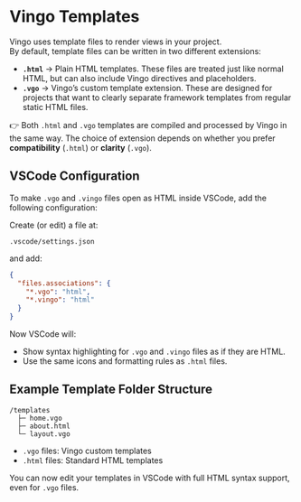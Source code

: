 # Vingo Templates

Vingo uses template files to render views in your project.  
By default, template files can be written in two different extensions:

- **`.html`** → Plain HTML templates. These files are treated just like normal HTML, but can also include Vingo directives and placeholders.
- **`.vgo`** → Vingo’s custom template extension. These are designed for projects that want to clearly separate framework templates from regular static HTML files.

👉 Both `.html` and `.vgo` templates are compiled and processed by Vingo in the same way. The choice of extension depends on whether you prefer **compatibility** (`.html`) or **clarity** (`.vgo`).

## VSCode Configuration

To make `.vgo` and `.vingo` files open as HTML inside VSCode, add the following configuration:

Create (or edit) a file at:

```
.vscode/settings.json
```

and add:

```json
{
  "files.associations": {
    "*.vgo": "html",
    "*.vingo": "html"
  }
}
```

Now VSCode will:  
- Show syntax highlighting for `.vgo` and `.vingo` files as if they are HTML.  
- Use the same icons and formatting rules as `.html` files.

## Example Template Folder Structure

```
/templates
  ├─ home.vgo
  ├─ about.html
  └─ layout.vgo
```

- `.vgo` files: Vingo custom templates  
- `.html` files: Standard HTML templates

You can now edit your templates in VSCode with full HTML syntax support, even for `.vgo` files.
